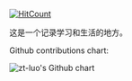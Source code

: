 
[![HitCount](http://hits.dwyl.io/ztluo/about.svg)](http://hits.dwyl.io/ztluo/about)

这是一个记录学习和生活的地方。  

Github contributions chart:

<img src="http://ghchart.rshah.org/zt-luo" alt="zt-luo's Github chart" />


